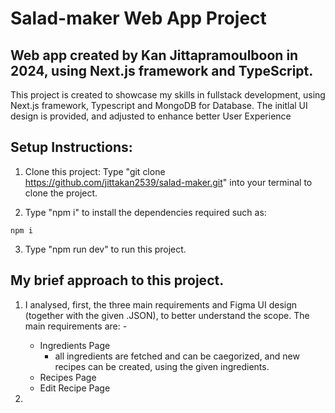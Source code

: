 # Salad-maker Web App Project

## Web app created by Kan Jittapramoulboon in 2024, using Next.js framework and TypeScript.

This project is created to showcase my skills in fullstack development, using Next.js framework, Typescript and MongoDB for Database. The initlal UI design is provided, and adjusted to enhance better User Experience

## Setup Instructions:

1. Clone this project: Type "git clone https://github.com/jittakan2539/salad-maker.git" into your terminal to clone the project.

2. Type "npm i" to install the dependencies required such as:

```terminall
npm i
```

3. Type "npm run dev" to run this project.

## My brief approach to this project.

1. I analysed, first, the three main requirements and Figma UI design (together with the given .JSON), to better understand the scope.
   The main requirements are: -

   - Ingredients Page
     - all ingredients are fetched and can be caegorized, and new recipes can be created, using the given ingredients.
   - Recipes Page
   - Edit Recipe Page

2.
